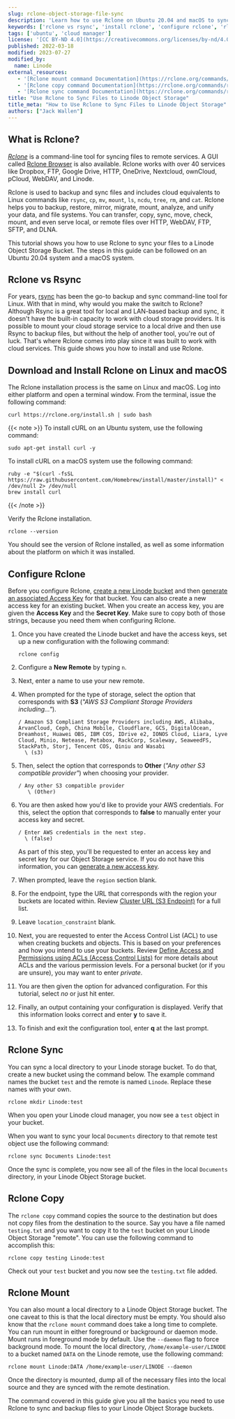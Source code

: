 ```yaml
---
slug: rclone-object-storage-file-sync
description: 'Learn how to use Rclone on Ubuntu 20.04 and macOS to sync and backup files to a Linode Object Storage Bucket. Rclone is a command-line alternative to the popular rsync tool.'
keywords: ['rclone vs rsync', 'install rclone', 'configure rclone', 'rlone sync', 'rclone copy', 'rclone mount']
tags: ['ubuntu', 'cloud manager']
license: '[CC BY-ND 4.0](https://creativecommons.org/licenses/by-nd/4.0)'
published: 2022-03-18
modified: 2023-07-27
modified_by:
  name: Linode
external_resources:
   - '[Rclone mount command Documentation](https://rclone.org/commands/rclone_mount/)'
   - '[Rclone copy command Documentation](https://rclone.org/commands/rclone_copy/)'
   - '[Rclone sync command Documentation](https://rclone.org/commands/rclone_sync/)'
title: "Use Rclone to Sync Files to Linode Object Storage"
title_meta: "How to Use Rclone to Sync Files to Linode Object Storage"
authors: ["Jack Wallen"]
---
```


## What is Rclone?

[*Rclone*](https://rclone.org/) is a command-line tool for syncing files to remote services. A GUI called [Rclone Browser](https://kapitainsky.github.io/RcloneBrowser/) is also available. Rclone works with over 40 services like Dropbox, FTP, Google Drive, HTTP, OneDrive, Nextcloud, ownCloud, pCloud, WebDAV, and Linode.

Rclone is used to backup and sync files and includes cloud equivalents to Linux commands like `rsync`, `cp`, `mv`, `mount`, `ls`, `ncdu`, `tree`, `rm`, and `cat`. Rclone helps you to backup, restore, mirror, migrate, mount, analyze, and unify your data, and file systems. You can transfer, copy, sync, move, check, mount, and even serve local, or remote files over HTTP, WebDAV, FTP, SFTP, and DLNA.

This tutorial shows you how to use Rclone to sync your files to a Linode Object Storage Bucket. The steps in this guide can be followed on an Ubuntu 20.04 system and a macOS system.

## Rclone vs Rsync

For years, [rsync](/docs/guides/introduction-to-rsync/) has been the go-to backup and sync command-line tool for Linux. With that in mind, why would you make the switch to Rclone? Although Rsync is a great tool for local and LAN-based backup and sync, it doesn't have the built-in capacity to work with cloud storage providers. It is possible to mount your cloud storage service to a local drive and then use Rsync to backup files, but without the help of another tool, you're out of luck. That's where Rclone comes into play since it was built to work with cloud services. This guide shows you how to install and use Rclone.

## Download and Install Rclone on Linux and macOS

The Rclone installation process is the same on Linux and macOS. Log into either platform and open a terminal window. From the terminal, issue the following command:

```command
curl https://rclone.org/install.sh | sudo bash
```

{{< note >}}
To install cURL on an Ubuntu system, use the following command:

```command
sudo apt-get install curl -y
```

To install cURL on a macOS system use the following command:

```command
ruby -e "$(curl -fsSL https://raw.githubusercontent.com/Homebrew/install/master/install)" < /dev/null 2> /dev/null
brew install curl
```
{{< /note >}}

Verify the Rclone installation.

```command
rclone --version
```

You should see the version of Rclone installed, as well as some information about the platform on which it was installed.

## Configure Rclone

Before you configure Rclone, [create a new Linode bucket](/docs/products/storage/object-storage/guides/manage-buckets/) and then [generate an associated Access Key](/docs/products/storage/object-storage/guides/access-keys/) for that bucket. You can also create a new access key for an existing bucket. When you create an access key, you are given the **Access Key** and the **Secret Key**. Make sure to copy both of those strings, because you need them when configuring Rclone.

1.  Once you have created the Linode bucket and have the access keys, set up a new configuration with the following command:

    ```command
    rclone config
    ```

1.  Configure a **New Remote** by typing `n`.

1.  Next, enter a name to use your new remote.

1.  When prompted for the type of storage, select the option that corresponds with **S3** (*"AWS S3 Compliant Storage Providers including..."*).

    ```output
    / Amazon S3 Compliant Storage Providers including AWS, Alibaba, ArvanCloud, Ceph, China Mobile, Cloudflare, GCS, DigitalOcean, Dreamhost, Huawei OBS, IBM COS, IDrive e2, IONOS Cloud, Liara, Lyve Cloud, Minio, Netease, Petabox, RackCorp, Scaleway, SeaweedFS, StackPath, Storj, Tencent COS, Qiniu and Wasabi
      \ (s3)
    ```

1.  Then, select the option that corresponds to **Other** (*"Any other S3 compatible provider"*) when choosing your provider.

    ```output
    / Any other S3 compatible provider
       \ (Other)
    ```

1.  You are then asked how you'd like to provide your AWS credentials. For this, select the option that corresponds to **false** to manually enter your access key and secret.

    ```output
    / Enter AWS credentials in the next step.
      \ (false)
    ```

    As part of this step, you'll be requested to enter an access key and secret key for our Object Storage service. If you do not have this information, you can [generate a new access key](/docs/products/storage/object-storage/guides/access-keys/#create-an-access-key).

1.  When prompted, leave the `region` section blank.

1.  For the endpoint, type the URL that corresponds with the region your buckets are located within. Review [Cluster URL (S3 Endpoint)](/docs/products/storage/object-storage/guides/urls/#cluster-url-s3-endpoint) for a full list.

1.  Leave `location_constraint` blank.

1.  Next, you are requested to enter the Access Control List (ACL) to use when creating buckets and objects. This is based on your preferences and how you intend to use your buckets. Review [Define Access and Permissions using ACLs (Access Control Lists)](/docs/products/storage/object-storage/guides/acls/) for more details about ACLs and the various permission levels. For a personal bucket (or if you are unsure), you may want to enter *private*.

1.  You are then given the option for advanced configuration. For this tutorial, select *no* or just hit enter.

1.  Finally, an output containing your configuration is displayed. Verify that this information looks correct and enter **y** to save it.

1.  To finish and exit the configuration tool, enter **q** at the last prompt.

## Rclone Sync

You can sync a local directory to your Linode storage bucket. To do that, create a new bucket using the command below. The example command names the bucket `test` and the remote is named `Linode`. Replace these names with your own.

```command
rclone mkdir Linode:test
```

When you open your Linode cloud manager, you now see a `test` object in your bucket.

When you want to sync your local `Documents` directory to that remote test object use the following command:

```command
rclone sync Documents Linode:test
```

Once the sync is complete, you now see all of the files in the local `Documents` directory, in your Linode Object Storage bucket.

## Rclone Copy

The `rclone copy` command copies the source to the destination but does not copy files from the destination to the source. Say you have a file named `testing.txt` and you want to copy it to the `test` bucket on your Linode Object Storage "remote". You can use the following command to accomplish this:

```command
rclone copy testing Linode:test
```

Check out your `test` bucket and you now see the `testing.txt` file added.

## Rclone Mount

You can also mount a local directory to a Linode Object Storage bucket. The one caveat to this is that the local directory must be empty. You should also know that the `rclone mount` command does take a long time to complete. You can run mount in either foreground or background or daemon mode. Mount runs in foreground mode by default. Use the `--daemon` flag to force background mode. To mount the local directory, `/home/example-user/LINODE` to a bucket named `DATA` on the Linode remote, use the following command:

```command
rclone mount Linode:DATA /home/example-user/LINODE --daemon
```

Once the directory is mounted, dump all of the necessary files into the local source and they are synced with the remote destination.

The command covered in this guide give you all the basics you need to use Rclone to sync and backup files to your Linode Object Storage buckets.
